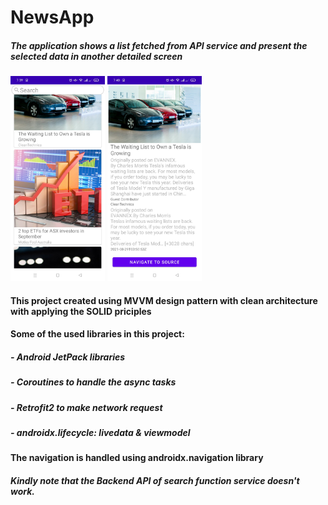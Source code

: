 # NewsApp

##### The application shows a list fetched from API service and present the selected data in another detailed screen

<img src="https://github.com/HusseinAhmed90/NewsApp/blob/docs/01.jpg" width="30%" height="30%">     <img src="https://github.com/HusseinAhmed90/NewsApp/blob/docs/02.jpg" width="30%" height="30%">

#### This project created using MVVM design pattern with clean architecture with applying the SOLID priciples

#### Some of the used libraries in this project:

##### - Android JetPack libraries
##### - Coroutines to handle the async tasks
##### - Retrofit2 to make network request
##### - androidx.lifecycle: livedata & viewmodel

#### The navigation is handled using androidx.navigation library

##### Kindly note that the Backend API of search function service doesn't work.

